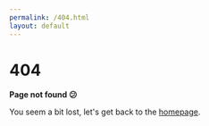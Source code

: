 ```yaml
---
permalink: /404.html
layout: default
---
```


# 404
**Page not found :confused:**

You seem a bit lost, let's get back to the [homepage](index).
